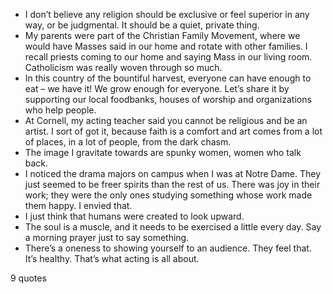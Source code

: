  - I don’t believe any religion should be exclusive or feel superior in any way, or be judgmental. It should be a quiet, private thing.
 - My parents were part of the Christian Family Movement, where we would have Masses said in our home and rotate with other families. I recall priests coming to our home and saying Mass in our living room. Catholicism was really woven through so much.
 - In this country of the bountiful harvest, everyone can have enough to eat – we have it! We grow enough for everyone. Let’s share it by supporting our local foodbanks, houses of worship and organizations who help people.
 - At Cornell, my acting teacher said you cannot be religious and be an artist. I sort of got it, because faith is a comfort and art comes from a lot of places, in a lot of people, from the dark chasm.
 - The image I gravitate towards are spunky women, women who talk back.
 - I noticed the drama majors on campus when I was at Notre Dame. They just seemed to be freer spirits than the rest of us. There was joy in their work; they were the only ones studying something whose work made them happy. I envied that.
 - I just think that humans were created to look upward.
 - The soul is a muscle, and it needs to be exercised a little every day. Say a morning prayer just to say something.
 - There’s a oneness to showing yourself to an audience. They feel that. It’s healthy. That’s what acting is all about.

9 quotes